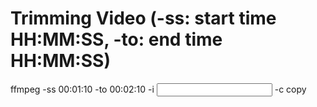 
# Trimming Video (-ss: start time HH:MM:SS, -to: end time HH:MM:SS)
ffmpeg -ss 00:01:10 -to 00:02:10 -i <input> -c copy <output>
